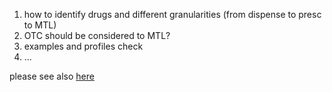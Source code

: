
1. how to identify drugs and different granularities (from dispense to presc to MTL)
2. OTC should be considered to MTL?
3. examples and profiles check
4. ...


please see also [here](https://github.com/IHE/pharm-meow/issues)